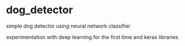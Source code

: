 # dog_detector
simple dog detector using neural network classifier

experimentation with deep learning for the first time and keras libraries.
